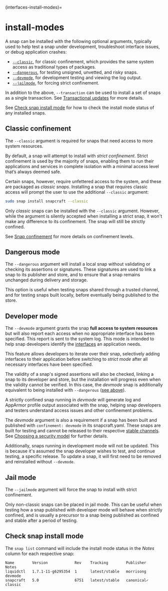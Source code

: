 (interfaces-install-modes)=
# install-modes

A snap can be installed with the following optional arguments, typically used to help test a snap under development, troubleshoot interface issues, or debug application crashes:

- [`--classic`](#classic-confinement), for classic confinement, which provides the same system access as traditional types of packages.
- [`--dangerous`](#dangerous-mode), for testing unsigned, unvetted, and risky snaps.
- [`--devmode`](#developer-mode), for development testing and viewing the log output.
- [`--jailmode`](#jail-mode), for forcing strict confinement.

In addition to the above, `--transaction` can be used to install a set of snaps as a single transaction. See [Transactional updates](/) for more details.
				      
See [Check snap install mode](#heading--status) for how to check the install mode status of any installed snaps.


## Classic confinement

The `--classic` argument is required for snaps that need access to more system resources.

By default, a snap will attempt to install with _strict confinement_. Strict confinement is used by the majority of snaps, enabling them to run their applications and services in complete isolation with a minimal access level that’s always deemed safe.

Certain snaps, however, require unfettered access to the system, and these are packaged as _classic snaps_. Installing a snap that requires classic access will prompt the user to use the additional `--classic` argument:

```bash
sudo snap install snapcraft --classic
```

Only _classic_ snaps can be installed with the `--classic` argument. However, while the argument is silently accepted when installing a strict snap, it won't make any difference to its confinement. The snap will still be strictly confined.

See [Snap confinement](/) for more details on confinement levels.


## Dangerous mode

The `--dangerous` argument will install a local snap without validating or checking its assertions or signatures. These signatures are used to link a snap to its publisher and store, and to ensure that a snap remains unchanged during delivery and storage.

This option is useful when testing snaps shared through a trusted channel, and for testing snaps built locally, before eventually being published to the store.


## Developer mode

The `--devmode` argument grants the snap **full access to system resources** but will also report each access when no appropriate interface has been specified. This report is sent to the system log. This mode is intended to help snap developers identify the [interfaces](/) an application needs.

This feature allows developers to iterate over their snap, selectively adding interfaces to their application before switching to _strict mode_ after all necessary interfaces have been specified.

The validity of a snap's signed assertions will also be checked, linking a snap to its developer and store, but the installation will progress even when the validity cannot be verified. In this case, the _devmode_ snap is additionally equivalent to being installed with `--dangerous` ([see above](#heading--dangerous)).

A strictly confined snap running in _devmode_ will generate log and AppArmor profile output associated with the snap, helping snap developers and testers understand access issues and other confinement problems.

The _devmode_ argument is also a requirement  if a snap has been built and published with `confinement: devmode` in its snapcraft.yaml. These snaps are built for testing and cannot be released to their respective [stable channels](/). See [Choosing a security model](/interfaces/choosing-a-security-model) for further details.

Additionally, snaps running in development mode will not be updated. This is because it's assumed the snap developer wishes to test, and continue testing, a specific release. To update a snap, it will first need to be removed and reinstalled without `--devmode`.


## Jail mode

The `--jailmode` argument will force the snap to install with strict confinement. 

Only non-classic snaps can be placed in jail mode. This can be useful when testing how a snap published with developer mode will behave when strictly confined, and is usually a precursor to a snap being published as confined and stable after a period of testing.


## Check snap install mode

The `snap list` command will include the install mode status in the _Notes_ column for each respective snap:

```no-highlight
Name        Version            Rev    Tracking        Publisher     Notes
liquidctl   1.7.1-11-g6295354  1      latest/stable   morrisong     devmode
snapcraft   5.0                6751   latest/stable   canonical✓    classic
```

